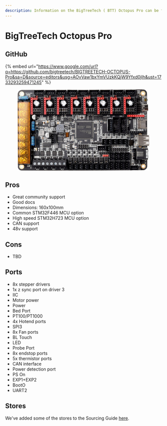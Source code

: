 ```yaml
---
description: Information on the BigTreeTech ( BTT) Octopus Pro can be found on this page.
---
```


# BigTreeTech Octopus Pro

## GitHub

{% embed url="https://www.google.com/url?q=https://github.com/bigtreetech/BIGTREETECH-OCTOPUS-Pro&sa=D&source=editors&usg=AOvVaw1bxYmVUzkKQjW9Yfxd0jIh&ust=1733293259471245" %}

<figure><img src="../../../.gitbook/assets/btt_octopus_pro.png" alt=""><figcaption></figcaption></figure>

## Pros

* Great community support
* Good docs
* Dimensions: 160x100mm
* Common STM32F446 MCU option
* High speed STM32H723 MCU option
* CAN support
* 48v support

## Cons

* TBD

## Ports

* 8x stepper drivers
* 1x z sync port on driver 3
* IIC
* Motor power
* Power
* Bed Port
* PT100/PT1000
* 4x Hotend ports
* SPI3
* 8x Fan ports
* BL Touch
* LED
* Probe Port
* 8x endstop ports
* 5x thermistor ports
* CAN interface
* Power detection port
* PS On
* EXP1+EXP2
* BootO
* UART2

## Stores

We've added some of the stores to the Sourcing Guide [here](../../../resources/sourcing-guide.md#bigtreetech-octopus-pro).

